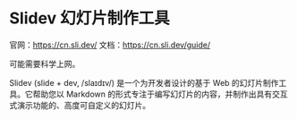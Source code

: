 # Slidev 幻灯片制作工具

官网：https://cn.sli.dev/
文档：https://cn.sli.dev/guide/

可能需要科学上网。

Slidev (slide + dev, /slaɪdɪv/) 是一个为开发者设计的基于 Web 的幻灯片制作工具。它帮助您以 Markdown 的形式专注于编写幻灯片的内容，并制作出具有交互式演示功能的、高度可自定义的幻灯片。

